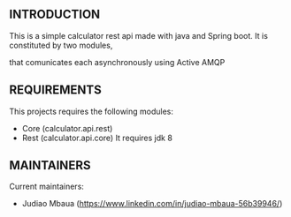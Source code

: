 INTRODUCTION
------------
This is a simple calculator rest api made with java and Spring boot. It is constituted by two modules,

that comunicates each asynchronously using Active AMQP

REQUIREMENTS
------------
This projects requires the following modules:

 * Core (calculator.api.rest)
 * Rest (calculator.api.core)
It requires jdk 8

MAINTAINERS
-----------
Current maintainers:
 * Judiao Mbaua (https://www.linkedin.com/in/judiao-mbaua-56b39946/)


